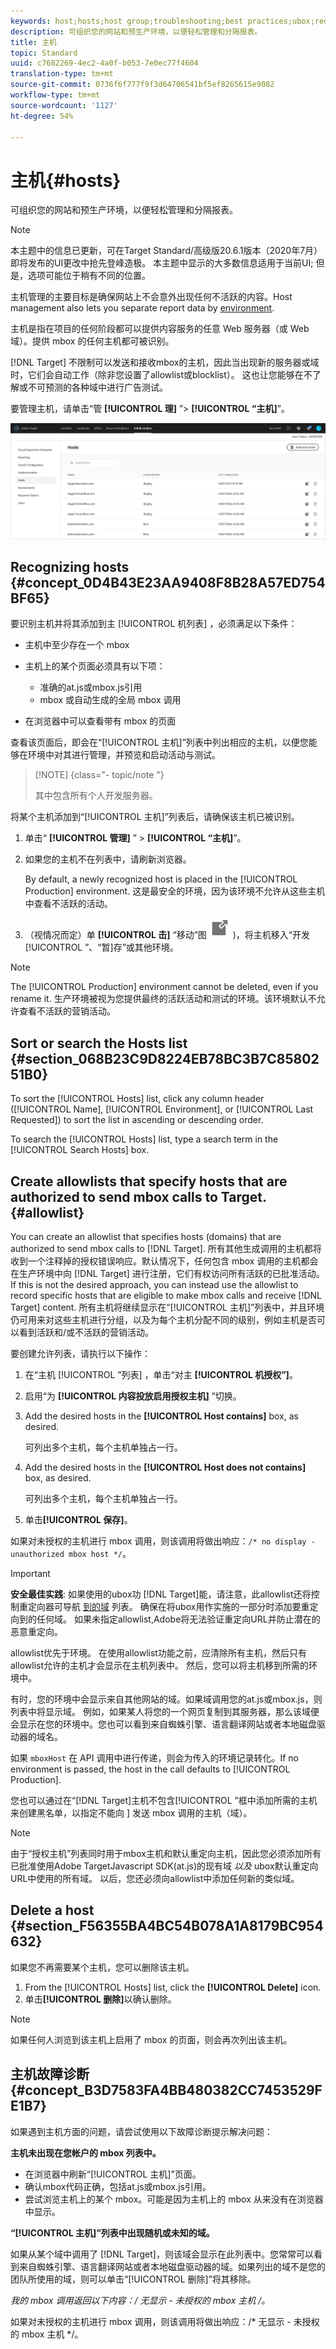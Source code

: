 ```yaml
---
keywords: host;hosts;host group;troubleshooting;best practices;ubox;redirects;redirect;whitelist;allowlist;blacklist;blocklist
description: 可组织您的网站和预生产环境，以便轻松管理和分隔报表。
title: 主机
topic: Standard
uuid: c7682269-4ec2-4a0f-b053-7e0ec77f4604
translation-type: tm+mt
source-git-commit: 0736f6f777f9f3d64706541bf5ef8265615e9082
workflow-type: tm+mt
source-wordcount: '1127'
ht-degree: 54%

---
```



# 主机{#hosts}

可组织您的网站和预生产环境，以便轻松管理和分隔报表。

>[!NOTE]
>
>本主题中的信息已更新，可在Target Standard/高级版20.6.1版本（2020年7月）即将发布的UI更改中抢先登峰造极。 本主题中显示的大多数信息适用于当前UI; 但是，选项可能位于稍有不同的位置。

主机管理的主要目标是确保网站上不会意外出现任何不活跃的内容。Host management also lets you separate report data by [environment](/help/administrating-target/environments.md).

主机是指在项目的任何阶段都可以提供内容服务的任意 Web 服务器（或 Web 域）。提供 mbox 的任何主机都可被识别。

[!DNL Target] 不限制可以发送和接收mbox的主机，因此当出现新的服务器或域时，它们会自动工作（除非您设置了allowlist或blocklist）。 这也让您能够在不了解或不可预测的各种域中进行广告测试。

要管理主机，请单击“管 **[!UICONTROL 理]** ”> **[!UICONTROL “主机]**”。

![](assets/hosts_list.png)

## Recognizing hosts {#concept_0D4B43E23AA9408F8B28A57ED754BF65}

要识别主机并将其添加到主 [!UICONTROL 机列表] ，必须满足以下条件：

* 主机中至少存在一个 mbox
* 主机上的某个页面必须具有以下项：

   * 准确的at.js或mbox.js引用
   * mbox 或自动生成的全局 mbox 调用

* 在浏览器中可以查看带有 mbox 的页面

查看该页面后，即会在“[!UICONTROL 主机]”列表中列出相应的主机，以便您能够在环境中对其进行管理，并预览和启动活动与测试。

>[!NOTE] {class=&quot;- topic/note &quot;}
>
>其中包含所有个人开发服务器。

将某个主机添加到“[!UICONTROL 主机]”列表后，请确保该主机已被识别。

1. 单击“ **[!UICONTROL 管理]** ” > **[!UICONTROL “主机]**”。
1. 如果您的主机不在列表中，请刷新浏览器。

   By default, a newly recognized host is placed in the [!UICONTROL Production] environment. 这是最安全的环境，因为该环境不允许从这些主机中查看不活跃的活动。

1. （视情况而定）单 **[!UICONTROL 击]** “移动”图 ![标(移动图标](/help/administrating-target/assets/icon-move.png) )，将主机移入“开发 [!UICONTROL ”、“暂]存”或其他环境。

>[!NOTE]
>
>The [!UICONTROL Production] environment cannot be deleted, even if you rename it. 生产环境被视为您提供最终的活跃活动和测试的环境。该环境默认不允许查看不活跃的营销活动。

## Sort or search the Hosts list {#section_068B23C9D8224EB78BC3B7C8580251B0}

To sort the [!UICONTROL Hosts] list, click any column header ([!UICONTROL Name], [!UICONTROL Environment], or [!UICONTROL Last Requested]) to sort the list in ascending or descending order.

To search the [!UICONTROL Hosts] list, type a search term in the [!UICONTROL Search Hosts] box.

## Create allowlists that specify hosts that are authorized to send mbox calls to Target. {#allowlist}

You can create an allowlist that specifies hosts (domains) that are authorized to send mbox calls to [!DNL Target]. 所有其他生成调用的主机都将收到一个注释掉的授权错误响应。默认情况下，任何包含 mbox 调用的主机都会在生产环境中向 [!DNL Target] 进行注册，它们有权访问所有活跃的已批准活动。If this is not the desired approach, you can instead use the allowlist to record specific hosts that are eligible to make mbox calls and receive [!DNL Target] content. 所有主机将继续显示在“[!UICONTROL 主机]”列表中，并且环境仍可用来对这些主机进行分组，以及为每个主机分配不同的级别，例如主机是否可以看到活跃和/或不活跃的营销活动。

要创建允许列表，请执行以下操作：

1. 在“主机 [!UICONTROL ”列表] ，单击“对主 **[!UICONTROL 机授权”]**。
1. 启用“为 **[!UICONTROL 内容投放启用授权主机]** ”切换。
1. Add the desired hosts in the **[!UICONTROL Host contains]** box, as desired.

   可列出多个主机，每个主机单独占一行。

1. Add the desired hosts in the **[!UICONTROL Host does not contains]** box, as desired.

   可列出多个主机，每个主机单独占一行。

1. 单击&#x200B;**[!UICONTROL 保存]**。

如果对未授权的主机进行 mbox 调用，则该调用将做出响应：`/* no display - unauthorized mbox host */`。

>[!IMPORTANT]
>
>**安全最佳实践**: 如果使用的ubox功 [!DNL Target]能，请注意，此allowlist还将控制重定向器可导航 [到的域](/help/c-implementing-target/c-non-javascript-based-implementation/working-with-redirectors.md) 列表。 确保在将ubox用作实施的一部分时添加要重定向到的任何域。 如果未指定allowlist,Adobe将无法验证重定向URL并防止潜在的恶意重定向。
>
>allowlist优先于环境。 在使用allowlist功能之前，应清除所有主机，然后只有allowlist允许的主机才会显示在主机列表中。 然后，您可以将主机移到所需的环境中。

有时，您的环境中会显示来自其他网站的域。如果域调用您的at.js或mbox.js，则列表中将显示域。 例如，如果某人将您的一个网页复制到其服务器，那么该域便会显示在您的环境中。您也可以看到来自蜘蛛引擎、语言翻译网站或者本地磁盘驱动器的域名。

如果 `mboxHost` 在 API 调用中进行传递，则会为传入的环境记录转化。If no environment is passed, the host in the call defaults to [!UICONTROL Production].

您也可以通过在“[!DNL Target]主机不包含[!UICONTROL ”框中添加所需的主机来创建黑名单，以指定不能向 ] 发送 mbox 调用的主机（域）。

>[!NOTE]
>
>由于“授权主机”列表同时用于mbox主机和默认重定向主机，因此您必须添加所有已批准使用Adobe TargetJavascript SDK(at.js)的现有域 *以及* ubox默认重定向URL中使用的所有域。 以后，您还必须向allowlist中添加任何新的类似域。

## Delete a host {#section_F56355BA4BC54B078A1A8179BC954632}

如果您不再需要某个主机，您可以删除该主机。

1. From the [!UICONTROL Hosts] list, click the **[!UICONTROL Delete]** icon.
1. 单击&#x200B;**[!UICONTROL 删除]**&#x200B;以确认删除。

>[!NOTE]
>
>如果任何人浏览到该主机上启用了 mbox 的页面，则会再次列出该主机。

## 主机故障诊断 {#concept_B3D7583FA4BB480382CC7453529FE1B7}

如果遇到主机方面的问题，请尝试使用以下故障诊断提示解决问题：

**主机未出现在您帐户的 mbox 列表中。**

* 在浏览器中刷新“[!UICONTROL 主机]”页面。
* 确认mbox代码正确，包括at.js或mbox.js引用。
* 尝试浏览主机上的某个 mbox。可能是因为主机上的 mbox 从来没有在浏览器中显示。

**“[!UICONTROL 主机]”列表中出现随机或未知的域。**

如果从某个域中调用了 [!DNL Target]，则该域会显示在此列表中。您常常可以看到来自蜘蛛引擎、语言翻译网站或者本地磁盘驱动器的域。如果列出的域不是您的团队所使用的域，则可以单击“[!UICONTROL 删除]”将其移除。

**我的 mbox 调用返回以下内容：/* 无显示 - 未授权的 mbox 主机 */。**

如果对未授权的主机进行 mbox 调用，则该调用将做出响应：/* 无显示 - 未授权的 mbox 主机 */。
